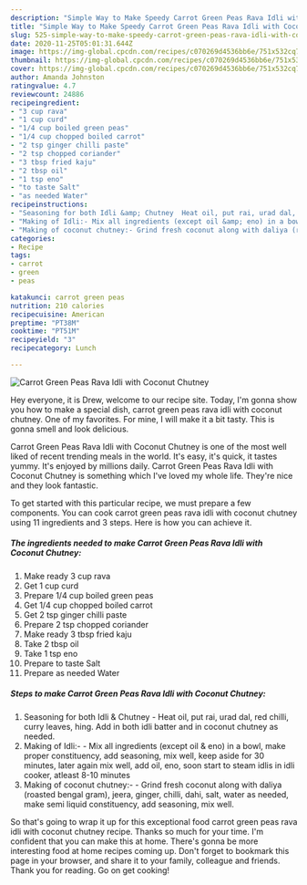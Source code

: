 ```yaml
---
description: "Simple Way to Make Speedy Carrot Green Peas Rava Idli with Coconut Chutney"
title: "Simple Way to Make Speedy Carrot Green Peas Rava Idli with Coconut Chutney"
slug: 525-simple-way-to-make-speedy-carrot-green-peas-rava-idli-with-coconut-chutney
date: 2020-11-25T05:01:31.644Z
image: https://img-global.cpcdn.com/recipes/c070269d4536bb6e/751x532cq70/carrot-green-peas-rava-idli-with-coconut-chutney-recipe-main-photo.jpg
thumbnail: https://img-global.cpcdn.com/recipes/c070269d4536bb6e/751x532cq70/carrot-green-peas-rava-idli-with-coconut-chutney-recipe-main-photo.jpg
cover: https://img-global.cpcdn.com/recipes/c070269d4536bb6e/751x532cq70/carrot-green-peas-rava-idli-with-coconut-chutney-recipe-main-photo.jpg
author: Amanda Johnston
ratingvalue: 4.7
reviewcount: 24886
recipeingredient:
- "3 cup rava"
- "1 cup curd"
- "1/4 cup boiled green peas"
- "1/4 cup chopped boiled carrot"
- "2 tsp ginger chilli paste"
- "2 tsp chopped coriander"
- "3 tbsp fried kaju"
- "2 tbsp oil"
- "1 tsp eno"
- "to taste Salt"
- "as needed Water"
recipeinstructions:
- "Seasoning for both Idli &amp; Chutney  Heat oil, put rai, urad dal, red chilli, curry leaves, hing. Add in both idli batter and in coconut chutney as needed."
- "Making of Idli:- Mix all ingredients (except oil &amp; eno) in a bowl, make proper constituency, add seasoning, mix well, keep aside for 30 minutes, later again mix well, add oil, eno, soon start to steam idlis in idli cooker, atleast 8-10 minutes"
- "Making of coconut chutney:- Grind fresh coconut along with daliya (roasted bengal gram), jeera, ginger, chilli, dahi, salt, water as needed, make semi liquid constituency, add seasoning, mix well."
categories:
- Recipe
tags:
- carrot
- green
- peas

katakunci: carrot green peas 
nutrition: 210 calories
recipecuisine: American
preptime: "PT38M"
cooktime: "PT51M"
recipeyield: "3"
recipecategory: Lunch

---
```



![Carrot Green Peas Rava Idli with Coconut Chutney](https://img-global.cpcdn.com/recipes/c070269d4536bb6e/751x532cq70/carrot-green-peas-rava-idli-with-coconut-chutney-recipe-main-photo.jpg)

Hey everyone, it is Drew, welcome to our recipe site. Today, I'm gonna show you how to make a special dish, carrot green peas rava idli with coconut chutney. One of my favorites. For mine, I will make it a bit tasty. This is gonna smell and look delicious.

Carrot Green Peas Rava Idli with Coconut Chutney is one of the most well liked of recent trending meals in the world. It's easy, it's quick, it tastes yummy. It's enjoyed by millions daily. Carrot Green Peas Rava Idli with Coconut Chutney is something which I've loved my whole life. They're nice and they look fantastic.




To get started with this particular recipe, we must prepare a few components. You can cook carrot green peas rava idli with coconut chutney using 11 ingredients and 3 steps. Here is how you can achieve it.

<!--inarticleads1-->

##### The ingredients needed to make Carrot Green Peas Rava Idli with Coconut Chutney:

1. Make ready 3 cup rava
1. Get 1 cup curd
1. Prepare 1/4 cup boiled green peas
1. Get 1/4 cup chopped boiled carrot
1. Get 2 tsp ginger chilli paste
1. Prepare 2 tsp chopped coriander
1. Make ready 3 tbsp fried kaju
1. Take 2 tbsp oil
1. Take 1 tsp eno
1. Prepare to taste Salt
1. Prepare as needed Water




<!--inarticleads2-->

##### Steps to make Carrot Green Peas Rava Idli with Coconut Chutney:

1. Seasoning for both Idli &amp; Chutney  - Heat oil, put rai, urad dal, red chilli, curry leaves, hing. Add in both idli batter and in coconut chutney as needed.
1. Making of Idli:- - Mix all ingredients (except oil &amp; eno) in a bowl, make proper constituency, add seasoning, mix well, keep aside for 30 minutes, later again mix well, add oil, eno, soon start to steam idlis in idli cooker, atleast 8-10 minutes
1. Making of coconut chutney:- - Grind fresh coconut along with daliya (roasted bengal gram), jeera, ginger, chilli, dahi, salt, water as needed, make semi liquid constituency, add seasoning, mix well.




So that's going to wrap it up for this exceptional food carrot green peas rava idli with coconut chutney recipe. Thanks so much for your time. I'm confident that you can make this at home. There's gonna be more interesting food at home recipes coming up. Don't forget to bookmark this page in your browser, and share it to your family, colleague and friends. Thank you for reading. Go on get cooking!
